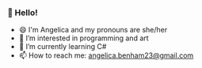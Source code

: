 ### 👋 Hello!
- 😄 I'm Angelica and my pronouns are she/her
- 👀 I’m interested in programming and art
- 🌱 I’m currently learning C#
- 📫 How to reach me: angelica.benham23@gmail.com

<!---
ambenham/ambenham is a ✨ special ✨ repository because its `README.md` (this file) appears on your GitHub profile.
You can click the Preview link to take a look at your changes.
--->
